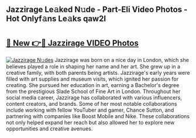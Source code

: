 ## Jazzirage Le𝚊ked N𝚞de - Part-Eli Video Photos - Hot Onlyf𝚊ns Le𝚊ks qaw2l

# <h2><a href="http://ac40938.deff.icu/?id=Jazzirage">🔗 New 👉🔴 Jazzirage VIDEO Photos</a></h2>

[![Jazzirage N𝚞des](https://i.imgur.com/rIISA9y.gif)](http://ac40938.deff.icu/?id=Jazzirage)
Jazzirage was born on a nice day in London, which she believes played a role in shaping her name and her art. She grew up in a creative family, with both parents being artists. Jazzirage's early years were filled with art supplies and museum visits, which ignited her passion for creating. She pursued her education in art, earning a Bachelor's degree from the prestigious Slade School of Fine Art in London. Throughout her social media career, Jazzirage has collaborated with various influencers, content creators, and brands. Some of her most notable collaborations include working with fellow YouTuber and gamer, Chance Sutton, and partnering with companies like Boost Mobile and Nike. These collaborations not only helped expand her reach but also allowed her to explore new opportunities and creative avenues.
